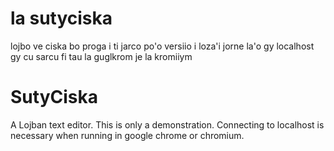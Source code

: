 la sutyciska
============

lojbo ve ciska bo proga i ti jarco po'o versiio i loza'i jorne la'o gy localhost gy cu sarcu fi tau la guglkrom je la kromiiym

SutyCiska
=========

A Lojban text editor. This is only a demonstration. Connecting to localhost is necessary when running in google chrome or chromium.
